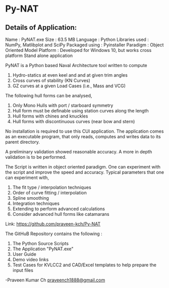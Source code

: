 # Py-NAT

Details of Application:
-----------------------------------
Name 		: PyNAT.exe
Size 		: 63.5 MB
Language 	: Python
Libraries used  : NumPy, Matlibplot and SciPy
Packaged using 	: Pyinstaller
Paradigm 	: Object Oriented Model
Platform 	: Developed for Windows 10, but works cross platform
                  Stand alone application

PyNAT is a Python based Naval Architecture tool written to compute

 1. Hydro-statics at even keel and and at given trim angles
 2. Cross curves of stability (KN Curves)
 3. GZ curves at a given Load Cases (i.e., Mass and VCG)

The following hull forms can be analysed, 

 1. Only Mono Hulls with port / starboard symmetry
 2. Hull form must be definable using station curves along the length
 2. Hull forms with chines and knuckles
 3. Hull forms with discontinuous curves (near bow and stern)

No installation is required to use this CUI application. 
The application comes as an executable program, that only reads, computes and writes data to its parent directory.

A preliminary validation showed reasonable accuracy. A more in depth validation is to be performed.

The Script is written in object oriented paradigm.
One can experiment with the script and improve the speed and accuracy. 
Typical parameters that one can experiment with,
 1. The fit type / interpolation techniques
 2. Order of curve fitting / interpolation
 3. Spline smoothing
 3. Integration techniques
 4. Extending to perform advanced calculations
 5. Consider advanced hull forms like catamarans

Link: https://github.com/praveen-kch/Py-NAT

The GitHuB Repository contains the following :
 1. The Python Source Scripts
 2. The Application "PyNAT.exe"
 3. User Guide
 4. Demo video links
 5. Test Cases for KVLCC2 and CAD/Excel templates to help prepare the input files


-Praveen Kumar Ch
praveench1888@gmail.com
